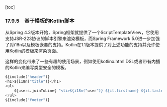 [toc]

### 17.9.5　基于模板的Kotlin脚本

从Spring 4.3版本开始，Spring框架就提供了一个ScriptTemplateView，它使用支持JSR-223协议的脚本引擎来渲染模板，而Spring Framework 5.0进一步加强了对i18n以及模板嵌套的支持。Kotlin在1.1版本提供了对上述功能的支持并允许使用Kotlin的模板来渲染页面。

这样的变化带来了一些有趣的使用场景，例如使用kotlinx.html DSL或者带有内插的Kotlin来编写类型安全的模板。

```python
${include("header")}
<h1>${i18n("title")}</h1>
<ul>
    ${users.joinToLine{ "<li>${i18n("user")} ${it.firstname} ${it.lastname} </li>" }}
</ul>
${include("footer")}
```

